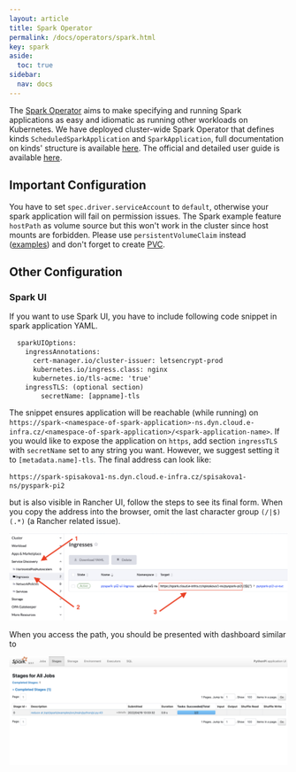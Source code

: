 ```yaml
---
layout: article
title: Spark Operator
permalink: /docs/operators/spark.html
key: spark
aside:
  toc: true
sidebar:
  nav: docs
---
```


The [Spark Operator](https://github.com/GoogleCloudPlatform/spark-on-k8s-operator) aims to make specifying and running Spark applications as easy and idiomatic as running other workloads on Kubernetes. We have deployed cluster-wide Spark Operator that defines kinds `ScheduledSparkApplication` and `SparkApplication`, full documentation on kinds' structure is available [here](https://github.com/GoogleCloudPlatform/spark-on-k8s-operator/blob/master/docs/api-docs.md). The official and detailed user guide is available [here](https://github.com/GoogleCloudPlatform/spark-on-k8s-operator/blob/master/docs/user-guide.md).

## Important Configuration
You have to set `spec.driver.serviceAccount` to  `default`, otherwise your spark application will fail on permission issues. The Spark example feature `hostPath` as volume source but this won't work in the cluster since host mounts are forbidden. Please use `persistentVolumeClaim` instead ([examples](https://github.com/GoogleCloudPlatform/spark-on-k8s-operator/blob/master/docs/user-guide.md#mounting-volumes)) and don't forget to create [PVC](https://docs.cerit.io/docs/pvc.html#pvc).

## Other Configuration

### Spark UI

If you want to use Spark UI, you have to include following code snippet in spark application YAML. 

```
  sparkUIOptions:
    ingressAnnotations:
      cert-manager.io/cluster-issuer: letsencrypt-prod
      kubernetes.io/ingress.class: nginx
      kubernetes.io/tls-acme: 'true'
    ingressTLS: (optional section)
        secretName: [appname]-tls
```

The snippet ensures application will be reachable (while running) on `https://spark-<namespace-of-spark-application>-ns.dyn.cloud.e-infra.cz/<namespace-of-spark-application>/<spark-application-name>`. If you would like to expose the application on `https`, add section `ingressTLS` with `secretName` set to any string you want. However, we suggest setting it to `[metadata.name]-tls`. The final address can look like:
```
https://spark-spisakova1-ns.dyn.cloud.e-infra.cz/spisakova1-ns/pyspark-pi2
```
but is also visible in Rancher UI, follow the steps to see its final form. When you copy the address into the browser, omit the last character group `(/|$)(.*)` (a Rancher related issue). 

![sparkaddress](sparkaddress.png)  

When you access the path, you should be presented with dashboard similar to

![sparkdashboard](sparkdashboard.png)  


